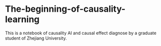 # The-beginning-of-causality-learning
This is a notebook of causality AI and causal effect diagnose by a graduate student of Zhejiang University.
